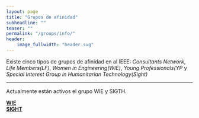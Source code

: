 ```yaml
---
layout: page
title: "Grupos de afinidad"
subheadline: ""
teaser: ""
permalink: "/groups/info/"
header:
    image_fullwidth: "header.svg"
---
```

Existe cinco tipos de grupos de afinidad en al IEEE: _Consultants Network_, _Life Members(LF)_, _Women in Engineering(WIE)_, _Young Professionals(YP_ y _Special Interest Group in Humanitarian Technology(Sight)_

------
Actualmente están activos el grupo WIE y SIGTH.
<div class="row">
    <div class="small-1 columns">
        <a class="radius button small" href="{{site.baseurl}}/groups/wie/info/"><b>WIE</b></a>
    </div>
    <div class="small-10 columns">
        <a class="radius button small" href="{{site.baseurl}}/groups/sight/info/"><b>SIGHT</b></a>
    </div>
</div>